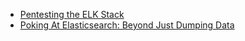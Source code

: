 - [Pentesting the ELK Stack](https://insinuator.net/2021/01/pentesting-the-elk-stack/)
- [Poking At Elasticsearch: Beyond Just Dumping Data](https://www.archcloudlabs.com/projects/poking-at-elasticsearch-beyond-dumping-data/)
